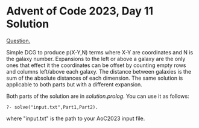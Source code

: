 # Advent of Code 2023, Day 11 Solution

[Question.](https://adventofcode.com/2023/day/11)

Simple DCG to produce p(X-Y,N) terms where X-Y are
coordinates and N is the galaxy number. Expansions
to the left or above a galaxy are the only ones
that effect it the coordinates can be offset by
counting empty rows and columns left/above each
galaxy. The distance between galaxies is the
sum of the absolute distances of each dimension.
The same solution is applicable to both parts but
with a different expansion.

Both parts of the solution are in *solution.prolog*.
You can use it as follows:
```
?- solve("input.txt",Part1,Part2).
```
where "input.txt" is the path to your AoC2023 input
file.
